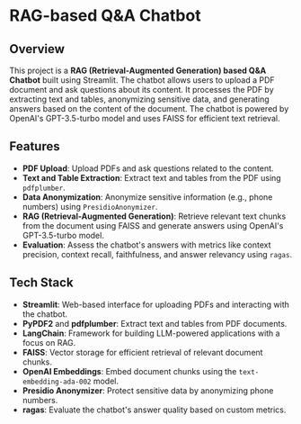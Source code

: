 # RAG-based Q&A Chatbot
## Overview
This project is a **RAG (Retrieval-Augmented Generation) based Q&A Chatbot** built using Streamlit. The chatbot allows users to upload a PDF document and ask questions about its content. It processes the PDF by extracting text and tables, anonymizing sensitive data, and generating answers based on the content of the document. The chatbot is powered by OpenAI's GPT-3.5-turbo model and uses FAISS for efficient text retrieval.
## Features
- **PDF Upload**: Upload PDFs and ask questions related to the content.
- **Text and Table Extraction**: Extract text and tables from the PDF using `pdfplumber`.
- **Data Anonymization**: Anonymize sensitive information (e.g., phone numbers) using `PresidioAnonymizer`.
- **RAG (Retrieval-Augmented Generation)**: Retrieve relevant text chunks from the document using FAISS and generate answers using OpenAI's GPT-3.5-turbo model.
- **Evaluation**: Assess the chatbot's answers with metrics like context precision, context recall, faithfulness, and answer relevancy using `ragas`.
## Tech Stack

- **Streamlit**: Web-based interface for uploading PDFs and interacting with the chatbot.
- **PyPDF2** and **pdfplumber**: Extract text and tables from PDF documents.
- **LangChain**: Framework for building LLM-powered applications with a focus on RAG.
- **FAISS**: Vector storage for efficient retrieval of relevant document chunks.
- **OpenAI Embeddings**: Embed document chunks using the `text-embedding-ada-002` model.
- **Presidio Anonymizer**: Protect sensitive data by anonymizing phone numbers.
- **ragas**: Evaluate the chatbot's answer quality based on custom metrics.

